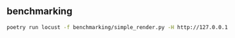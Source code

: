 ## benchmarking

```bash
poetry run locust -f benchmarking/simple_render.py -H http://127.0.0.1:5006
```
